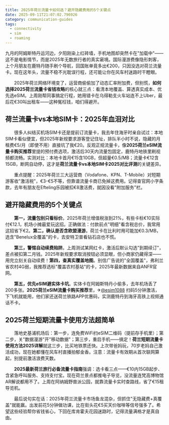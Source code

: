 ```yaml
---
title: 2025年荷兰流量卡如何选？避开隐藏费用的5个关键点
date: 2025-09-11T21:07:02.796926
category: communication-guides
tags:
  - connectivity
  - sim
  - roaming
---
```


九月的阿姆斯特丹运河边，夕阳刚染上红砖墙，手机地图却突然卡在"加载中"——这不是电影情节，而是2025年无数旅行者的真实窘境。国际漫游费像隐形刺客，上个月朋友在鹿特丹随手刷个导航，回国账单竟多出€200，只因没选对荷兰流量卡。现在这年头，流量不稳不光耽误行程，还可能让你在风车村迷路时干瞪眼。

　　2025年荷兰网络环境变了，运营商偷偷加了动态汇率附加费，但别慌，**如何选择2025荷兰流量卡省钱攻略**的核心就三点：看清本地覆盖、算透真实成本、优先选eSIM。上周刚帮同事搞定行程，她用错卡在乌得勒支火车站连不上Uber，最后花€30叫出租车——这种冤枉钱，咱们得避开。

## 荷兰流量卡vs本地SIM卡：2025年血泪对比

　　很多人纠结买机场SIM卡还是提前订流量卡，我去年住海牙时亲自试过：本地SIM卡看似便宜，但2025年新规要求游客登记住址，排队半小时不说，隐藏的月租费€5/月（即使不用）直接坑了我€20。反观正规流量卡，像**2025荷兰eSIM流量卡购买推荐**里提的预付费选项，激活后30天内流量包固定，鹿特丹地铁里刷视频都流畅。实测对比：本地卡首月€15含10GB，但超量€0.5/MB；流量卡€12含15GB，断网自动停，这才是**荷兰流量卡vs本地SIM卡2025对比评测**的关键差异。

　　重点提醒：2025年荷兰三大运营商（Vodafone、KPN、T-Mobile）对短期游客收"激活税"，€3-€5不等，但靠谱流量卡商已免掉这费用。记得查官网小字条款，去年有朋友在Efteling乐园被扣€8激活费，就因没看"附加服务"栏。

## 避开隐藏费用的5个关键点

　　**第一，流量包别只看标价**。2025年荷兰增值税涨到21%，有些卡标€10实际付€12.1，机场小摊最爱玩这招。正确做法：付款前点"明细"看含税总价，我常用这招省下€2。**第二，确认是否含欧盟漫游**。荷兰卡在比利时用可能加€0.3/MB，选含"Benelux全覆盖"的卡，去安特卫普看钻石店也不慌。

　　**第三，警惕自动续费陷阱**。上周测试某网红卡，激活后默认勾选"到期续订"，差点被扣第二月钱。2025年新规要求取消按钮必须显眼，但小商家仍藏得深——用完立刻关自动续费！**第四，查真实覆盖地图**。别信广告说的"全国覆盖"，弗利兰省农村4G弱，我推荐选标"覆盖农村基站"的卡，2025年最新数据来自ANFR官网。

　　**第五，优先eSIM避实体卡坑**。实体卡在阿姆斯特丹小偷多，去年机场丢了200多张。**2025荷兰eSIM流量卡购买推荐**里，✈[@esim1088](https://t.me/s/esim1088) 扫码5分钟激活，下飞机就能用，他们家还送荷兰铁路APP优惠码，实测鹿特丹到海牙高铁上视频通话不卡。

## 2025荷兰短期流量卡使用方法超简单

　　落地史基浦机场后：第一步，连免费WiFi扫eSIM二维码（提前存手机里）；第二步，关"数据漫游"开"移动数据"；第三步，重启手机——搞定！**荷兰短期流量卡使用方法2025详解**就这三步，比买地铁票还快。上次带爸妈玩，70岁老妈自己激活成功，现在她都懂在风车村直播拍郁金香。注意：流量卡有效期从首次联网算起，别提前激活浪费天数。

　　**2025最新荷兰旅行必备流量卡指南**强调：选卡看三点——€10内15GB起步、含紧急呼叫服务、支持支付宝。现在荷兰景点都推电子导览，没流量连梵高博物馆AR解说都用不了。上周在阿纳姆野兽派公园，就靠流量卡实时查路线，省了€15租导览机。

　　最后说句实在话：2025年荷兰流量卡市场鱼龙混杂，但抓住"无隐藏费+真覆盖"就能赢。出发前花5分钟做功课，比在街头花€5买天价咖啡等信号强多了。希望这些经验帮你省钱省心，下回在库肯霍夫花园迷路时，记得流量满格才是真自由。